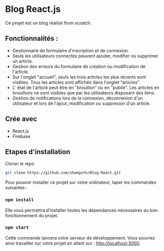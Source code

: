 # Blog React.js

Ce projet est un blog réalisé from scratch.

## Fonctionnalités :
- Gestionnaire de formulaire d'inscription et de connexion.
- Seuls les utilisateurs connectés peuvent ajouter, modifier ou supprimer un article.
- Gestion des erreurs du formulaire de création ou modification de l'article.
- Sur l'onglet "accueil", seuls les trois articles les plus récents sont visibles. Tous les articles sont affichés dans l'onglet "articles".
- L' état de l'article peut être en "brouillon" ou en "publié". Les articles en brouillons ne sont visibles que par les utilisateurs disposant des liens.
- Gestion de notifications lors de la connexion, déconnexion d'un utilisateur et lors de l'ajout, modification ou suppresion d'un article.

## Crée avec

* React.js
* Firebase

## Etapes d'installation

Cloner le repo
```sh
git clone https://github.com/shompoth/Blog-React.git
```

Pour pouvoir installer ce projet sur votre ordinateur, taper les commandes suivantes :

### `npm install`

Elle vous permettra d'installer toutes les dépendances nécessaires au bon fonctionnement du projet.

### `npm start`

Cette commande lancera votre serveur de développement. Vous pourrez ainsi travailler sur votre projet en allant sur : [http://localhost:3000](http://localhost:3000).
